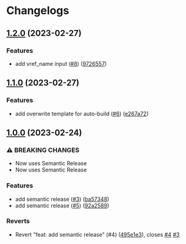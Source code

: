 # Changelogs

## [1.2.0](https://github.com/croesusfin/action-docker-vserverify/compare/v1.1.0...v1.2.0) (2023-02-27)


### Features

* add vref_name input ([#8](https://croesus-support.atlassian.net/browse/8)) ([9726557](https://github.com/croesusfin/action-docker-vserverify/commit/9726557217854bfa4e23c2944c1c6c97b10809d6))

## [1.1.0](https://github.com/croesusfin/action-docker-vserverify/compare/v1.0.0...v1.1.0) (2023-02-27)


### Features

* add overwrite template for auto-build ([#6](https://croesus-support.atlassian.net/browse/6)) ([e267a72](https://github.com/croesusfin/action-docker-vserverify/commit/e267a7225e170307641682af3fd2063e01cd444a))

## [1.0.0](https://github.com/croesusfin/action-docker-vserverify/compare/v0.3.0...v1.0.0) (2023-02-24)


### ⚠ BREAKING CHANGES

* Now uses Semantic Release
* Now uses Semantic Release

### Features

* add semantic release ([#3](https://croesus-support.atlassian.net/browse/3)) ([ba57348](https://github.com/croesusfin/action-docker-vserverify/commit/ba573488d41fac634338a8887b1c55dc74cbe2a3))
* add semantic release ([#5](https://croesus-support.atlassian.net/browse/5)) ([92a2589](https://github.com/croesusfin/action-docker-vserverify/commit/92a25896dd7c354a8ac3d34baf02b77fb156d177))


### Reverts

* Revert "feat: add semantic release" (#4) ([495e1e3](https://github.com/croesusfin/action-docker-vserverify/commit/495e1e353ca6b19c21be4b195735e7141f9b0e1c)), closes [#4](https://croesus-support.atlassian.net/browse/4) [#3](https://croesus-support.atlassian.net/browse/3)
